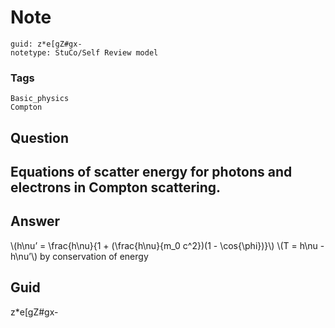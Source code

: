# Note
```
guid: z*e[gZ#gx-
notetype: StuCo/Self Review model
```

### Tags
```
Basic_physics
Compton
```

## Question
<h2>Equations of scatter energy for photons and electrons in Compton scattering.</h2>

## Answer
<section>
<p>\(h\nu’ = \frac{h\nu}{1 + (\frac{h\nu}{m_0 c^2})(1 - \cos{\phi})}\)
\(T = h\nu - h\nu’\) by conservation of energy</p>


</section>

## Guid
z*e[gZ#gx-
